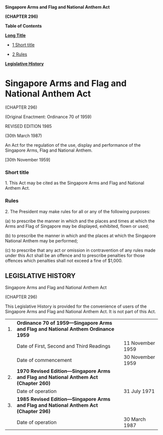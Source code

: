 **Singapore Arms and Flag and National Anthem Act**

**(CHAPTER 296)**

**Table of Contents**

[**Long Title**](#Singapore-Arms-and-Flag-and-National-Anthem-Act)

- [1 Short title](#Short-title)

- [2 Rules](#Rules)

[**Legislative History**](#Legislative-History)

# Singapore Arms and Flag and National Anthem Act

(CHAPTER 296)

(Original Enactment: Ordinance 70 of 1959)

REVISED EDITION 1985

(30th March 1987)

An Act for the regulation of the use, display and performance of the Singapore Arms, Flag and National Anthem.

[30th November 1959]

### Short title

1\. This Act may be cited as the Singapore Arms and Flag and National Anthem Act.

### Rules

2\. The President may make rules for all or any of the following purposes:

(a) to prescribe the manner in which and the places and times at which the Arms and Flag of Singapore may be displayed, exhibited, flown or used;

(b) to prescribe the manner in which and the places at which the Singapore National Anthem may be performed;

(c) to prescribe that any act or omission in contravention of any rules made under this Act shall be an offence and to prescribe penalties for those offences which penalties shall not exceed a fine of $1,000.

## LEGISLATIVE HISTORY

Singapore Arms and Flag and National Anthem Act

(CHAPTER 296)

This Legislative History is provided for the convenience of users of the Singapore Arms and Flag and National Anthem Act. It is not part of this Act.

||||
|:-|:-|:-|
|1.|**Ordinance 70 of 1959—Singapore Arms and Flag and National Anthem Ordinance 1959**|
||Date of First, Second and Third Readings|11 November 1959|
||Date of commencement|30 November 1959|
|2.|**1970 Revised Edition—Singapore Arms and Flag and National Anthem Act (Chapter 260)**|
||Date of operation|31 July 1971|
|3.|**1985 Revised Edition—Singapore Arms and Flag and National Anthem Act (Chapter 296)**|
||Date of operation|30 March 1987|
